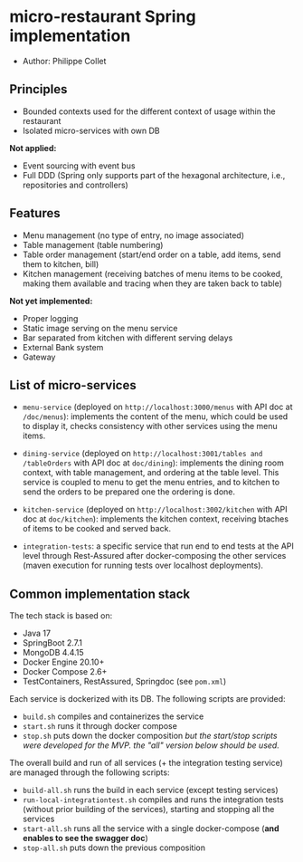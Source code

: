 # micro-restaurant Spring implementation

* Author: Philippe Collet

## Principles

* Bounded contexts used for the different context of usage within the restaurant
* Isolated micro-services with own DB

**Not applied:**

* Event sourcing with event bus
* Full DDD (Spring only supports part of the hexagonal architecture, i.e., repositories and controllers)

## Features

* Menu management (no type of entry, no image associated)
* Table management (table numbering)
* Table order management (start/end order on a table, add items, send them to kitchen, bill)
* Kitchen management (receiving batches of menu items to be cooked, making them available and tracing when they are taken back to table)

**Not yet implemented:**

* Proper logging
* Static image serving on the menu service
* Bar separated from kitchen with different serving delays
* External Bank system
* Gateway

## List of micro-services

* `menu-service` (deployed on `http://localhost:3000/menus` with API doc at `/doc/menus`): implements the content of the menu, which could be used to display it, checks consistency with other services using the menu items.
* `dining-service` (deployed on `http://localhost:3001/tables and /tableOrders` with API doc at `doc/dining`): implements the dining room context, with table management, and ordering at the table level. 
This service is coupled to menu to get the menu entries, and to kitchen to send the orders to be prepared one the ordering is done.
* `kitchen-service` (deployed on `http://localhost:3002/kitchen` with API doc at `doc/kitchen`): implements the kitchen context, receiving btaches of items to be cooked and served back.

* `integration-tests`: a specific service that run end to end tests at the API level through Rest-Assured after docker-composing the other services (maven execution for running tests over localhost deployments).

##  Common implementation stack

The tech stack is based on:
* Java 17
* SpringBoot 2.7.1
* MongoDB 4.4.15
* Docker Engine 20.10+
* Docker Compose 2.6+
* TestContainers, RestAssured, Springdoc (see `pom.xml`)

Each service is dockerized with its DB. The following scripts are provided:
* `build.sh` compiles and containerizes the service
* `start.sh` runs it through docker compose
* `stop.sh` puts down the docker composition
*but the start/stop scripts were developed for the MVP. the "all" version below should be used.*

The overall build and run of all services (+ the integration testing service) are managed through the following scripts:
* `build-all.sh` runs the build in each service (except testing services)
* `run-local-integrationtest.sh` compiles and runs the integration tests (without prior building of the services), starting and stopping all the services
* `start-all.sh` runs all the service with a single docker-compose (**and enables to see the swagger doc**)
* `stop-all.sh` puts down the previous composition



